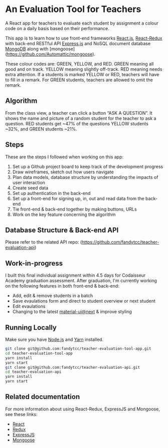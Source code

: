 # An Evaluation Tool for Teachers

A React app for teachers to evaluate each student by assignment a colour code on a daily basis based on their performance. 

This app is to learn how to use front-end frameworks [React.js](https://github.com/facebookincubator/create-react-app), [React-Redux](https://github.com/reactjs/redux) with back-end RESTful API [Express.js](https://github.com/expressjs/express) and NoSQL document database [MongoDB](https://github.com/mongodb/mongo) along with [mongoose] (https://github.com/Automattic/mongoose).

These colour codes are: GREEN, YELLOW, and RED. GREEN meaning all good and on track. YELLOW meaning slightly off-track. RED meaning needs extra attention. If a students is marked YELLOW or RED, teachers will have to fill in a remark. For GREEN students, teachers are allowed to omit the remark.

## Algorithm
From the class view, a teacher can click a button “ASK A QUESTION”. It shows the name and picture of a random student for the teacher to ask a question. RED students get ~47% of the questions YELLOW students ~32%, and GREEN students ~21%. 

## Steps
These are the steps I followed when working on this app:
1. Set up a Github project board to keep track of the development progress
2. Draw wireframes, sketch out how users navigate
3. Plan data models, database structure by understanding the impacts of user interaction
4. Create seed data
5. Set up authentication in the back-end
6. Set up a front-end for signing up, in, out and read data from the back-end
7. Tie front-end & back-end together by making buttons, URLs
8. Work on the key feature concerning the algorithm

## Database Structure & Back-end API
Please refer to the related API repo: (https://github.com/fandytcc/teacher-evaluation-api)

## Work-in-progress
I built this final individual assignment within 4.5 days for Codaisseur Academy graduation assessment. After graduation, I'm currently working on the following features in both front-end & back-end:
  * Add, edit & remove students in a batch
  * Save evaulations form and direct to student overview or next student
  * Edit evaulations
  * Changing to the latest [material-ui@next](https://material-ui-next.com/) & improve styling

## Running Locally
Make sure you have [Node.js](https://nodejs.org/en/) and [Yarn](https://yarnpkg.com/en/) installed.

```bash
git clone git@github.com:fandytcc/teacher-evaluation-tool-app.git
cd teacher-evaluation-tool-app
yarn install
yarn start
git clone git@github.com:fandytcc/teacher-evaluation-api.git
cd teacher-evaluation-api
yarn install
yarn start
```

## Related documentation
For more information about using React-Redux, ExpressJS and Mongoose, see these links:

* [React](https://facebook.github.io/react-native/)
* [Redux](https://redux.js.org/)
* [ExpressJS](https://expressjs.com/)
* [Mongoose](http://mongoosejs.com/)
